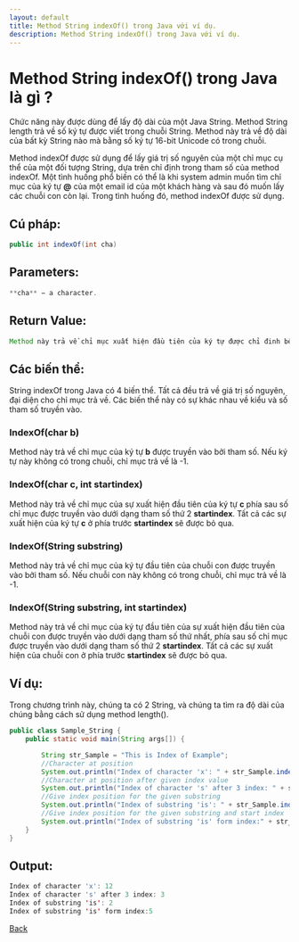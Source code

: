 ```yaml
---
layout: default
title: Method String indexOf() trong Java với ví dụ.
description: Method String indexOf() trong Java với ví dụ.
---
```


# Method String indexOf() trong Java là gì ?
Chức năng này được dùng để lấy độ dài của một Java String. Method String length trả về số ký tự được viết trong chuỗi String. Method này trả về độ dài của bất kỳ String nào mà bằng số ký tự 16-bit Unicode có trong chuỗi.


Method indexOf được sử dụng để lấy giá trị số nguyên của một chỉ mục cụ thể của một đối tượng String, dựa trên chỉ định trong tham số của method indexOf.
Một tình huống phổ biến có thể là khi system admin muốn tìm chỉ mục của ký tự **@** của một email id của một khách hàng và sau đó muốn lấy các chuỗi con còn lại. Trong tình huống đó, method indexOf được sử dụng.


## Cú pháp:
```java
public int indexOf(int cha)
```
## Parameters:
```java
**cha** − a character.
```

## Return Value:
```java
Method này trả về chỉ mục xuất hiện đầu tiên của ký tự được chỉ đinh bên trong chuỗi String. Nó trả về **-1** nếu ký tự đó không xuất hiện trong chuỗi.
```

## Các biến thể:
String indexOf trong Java có 4 biến thể. Tất cả đều trả về giá trị số nguyên, đại diện cho chỉ mục trả về. Các biến thể này có sự khác nhau về kiểu và số tham số truyền vào.

### **IndexOf(char b)**
Method này trả về chỉ mục của ký tự **b** được truyền vào bởi tham số. Nếu ký tự này không có trong chuỗi, chỉ mục trả về là -1.

### **IndexOf(char c, int startindex)**
Method này trả về chỉ mục của sự xuất hiện đầu tiên của ký tự **c** phía sau số chỉ mục được truyền vào dưới dạng tham số thứ 2 **startindex**. Tất cả các sự xuất hiện của ký tự **c** ở phía trước **startindex** sẽ được bỏ qua.

### **IndexOf(String substring)**
Method này trả về chỉ mục của ký tự đầu tiên của chuỗi con được truyền vào bởi tham số. Nếu chuỗi con này không có trong chuỗi, chỉ mục trả về là -1.

### **IndexOf(String substring, int startindex)**
Method này trả về chỉ mục của ký tự đầu tiên của sự xuất hiện đầu tiên của chuỗi con được truyền vào dưới dạng tham số thứ nhất, phía sau số chỉ mục được truyền vào dưới dạng tham số thứ 2 **startindex**. Tất cả các sự xuất hiện của chuỗi con ở phía trước **startindex** sẽ được bỏ qua.


## Ví dụ:
Trong chương trình này, chúng ta có 2 String, và chúng ta tìm ra độ dài của chúng bằng cách sử dụng method length().
```java
public class Sample_String {
    public static void main(String args[]) {

        String str_Sample = "This is Index of Example";
        //Character at position
        System.out.println("Index of character 'x': " + str_Sample.indexOf('x'));
        //Character at position after given index value
        System.out.println("Index of character 's' after 3 index: " + str_Sample.indexOf('s', 3));
        //Give index position for the given substring
        System.out.println("Index of substring 'is': " + str_Sample.indexOf("is"));
        //Give index position for the given substring and start index
        System.out.println("Index of substring 'is' form index:" + str_Sample.indexOf("is", 5));
    }
}
```

## Output:
```java
Index of character 'x': 12
Index of character 's' after 3 index: 3
Index of substring 'is': 2
Index of substring 'is' form index:5
```

[Back](./)
